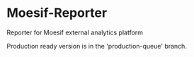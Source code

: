 # Moesif-Reporter
Reporter for Moesif external analytics platform

Production ready version is in the 'production-queue' branch.
